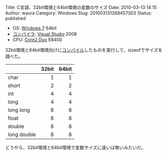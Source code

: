 Title: C言語、32bit環境と64bit環境の変数のサイズ
Date: 2010-03-13 14:15
Author: waura
Category: Windows
Slug: 201003131268457303
Status: published

-   OS: [Windows 7](http://d.hatena.ne.jp/keyword/Windows%207)
    64bit
-   [コンパイラ](http://d.hatena.ne.jp/keyword/%A5%B3%A5%F3%A5%D1%A5%A4%A5%E9):
    [Visual
    Studio](http://d.hatena.ne.jp/keyword/Visual%20Studio)
    2008
-   CPU: [Core2
    Duo](http://d.hatena.ne.jp/keyword/Core2%20Duo) E8400

32bit環境と64bit環境向けに[コンパイル](http://d.hatena.ne.jp/keyword/%A5%B3%A5%F3%A5%D1%A5%A4%A5%EB)したものを実行して、sizeofでサイズを調べた。

|            | 32bit | 64bit |
|------------|------:|------:|
| char        | 1 | 1 |
| short       | 2 | 2 |
| int         | 4 | 4 |
| long        | 4 | 4 |
| long long   | 8 | 8 |
| float       | 8 | 8 |
| double      | 8 | 8 |
| long double | 8 | 8 |

どうやら、32bit環境と64bit環境で変数サイズに違いは無いみたいだ。
